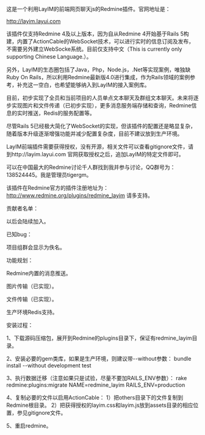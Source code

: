 这是一个利用LayIM的前端网页聊天js的Redmine插件。官网地址是：

http://layim.layui.com

该插件仅支持Redmine 4及以上版本，因为自从Redmine 4开始基于Rails 5构建，内置了ActionCable的WebSocket技术，可以进行实时的信息订阅及发布，不需要另外建立WebSocke系统。目前仅支持中文（This is currently only supporting Chinese Language.）。

另外，LayIM的生态圈包括了Java，Php，Node.js，.Net等实现案例，唯独缺Ruby On Rails，所以利用Redmine最新版4.0进行集成，作为Rails领域的案例参考，补充这一空白，也希望能够纳入到LayIM的接入案例库。

目前，初步实现了全员和当前项目的人员单点文本聊天及群组文本聊天。未来将逐步实现图片和文件传递（已初步实现），更多消息服务端存储和查询，Redmine信息的实时推送，Redis的服务配置等。

尽管Rails 5已经极大简化了WebSocket的实现，但该插件的配置还是略显复杂，随着版本升级逐渐增强功能并减少配置复杂度，目前不建议放到生产环境。

LayIM前端插件需要获得授权，没有开源，相关文件可以查看gitignore文件，请到http://layim.layui.com
官网获取授权之后，追加LayIM的特定文件即可。

可以在中国最大的Redmine讨论千人群找到我并参与讨论，QQ群号为：138524445。我是管理员tigergm。

该插件在Redmine官方的插件注册地址为：http://www.redmine.org/plugins/redmine_layim
请多支持。

贡献者名单：

以后会陆续加入。

已知bug：

项目组群会显示为佚名。

功能规划：

Redmine内置的消息推送。

图片传输（已实现）。

文件传输（已实现）。

生产环境Redis支持。

安装过程：

1、下载源码压缩包，展开到Redmine的plugins目录下，保证有redmine_layim目录。

2、安装必要的gem类库，如果是生产环境，则建议带--without参数：
bundle install --without development test

3、执行数据迁移（注意如果只是试验，尽量不要加RAILS_ENV参数）：
rake redmine:plugins:migrate NAME=redmine_layim RAILS_ENV=production

4、复制必要的文件以启用ActionCable：
1）把others目录下的文件复制到Redmine根目录。
2）把获得授权的layim.css和layim.js放到assets目录的相应位置，参见gitignore文件。

5、重启redmine。
